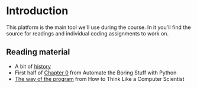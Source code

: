 # Introduction

This platform is the main tool we'll use during the course. In it you'll find the source for readings and individual coding assignments to work on.

## Reading material

* A bit of [history](http://python-course.eu/python3_history_and_philosophy.php)
* First half of [Chapter 0](https://automatetheboringstuff.com/chapter0/) from Automate the Boring Stuff with Python
* [The way of the program](http://openbookproject.net/thinkcs/python/english2e/ch01.html) from How to Think Like a Computer Scientist
